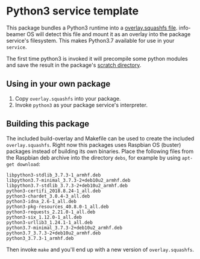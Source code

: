 # Python3 service template

This package bundles a Python3 runtime into a
[overlay.squashfs file](https://info-beamer.com/doc/package-services#customoverlay).
info-beamer OS will detect this file and mount it as an overlay into the
package service's filesystem. This makes Python3.7 available for use in
your `service`.

The first time python3 is invoked it will precompile some python modules
and save the result in the package's
[scratch directory](https://info-beamer.com/doc/package-services#scratchdirectory).

## Using in your own package

1. Copy `overlay.squashfs` into your package. 
1. Invoke `python3` as your package service's interpreter.

## Building this package

The included build-overlay and Makefile can be used to create the included
`overlay.squashfs`. Right now this packages uses Raspbian OS (buster) packages
instead of building its own binaries. Place the following files from the
Raspbian deb archive into the directory `debs`, for example by using
`apt-get download`:

```
libpython3-stdlib_3.7.3-1_armhf.deb
libpython3.7-minimal_3.7.3-2+deb10u2_armhf.deb
libpython3.7-stdlib_3.7.3-2+deb10u2_armhf.deb
python3-certifi_2018.8.24-1_all.deb
python3-chardet_3.0.4-3_all.deb
python3-idna_2.6-1_all.deb
python3-pkg-resources_40.8.0-1_all.deb
python3-requests_2.21.0-1_all.deb
python3-six_1.12.0-1_all.deb
python3-urllib3_1.24.1-1_all.deb
python3.7-minimal_3.7.3-2+deb10u2_armhf.deb
python3.7_3.7.3-2+deb10u2_armhf.deb
python3_3.7.3-1_armhf.deb
```

Then invoke `make` and you'll end up with a new version of `overlay.squashfs`.
